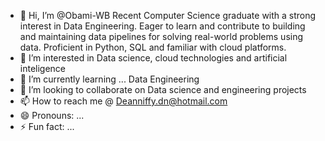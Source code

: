 - 👋 Hi, I’m @Obami-WB Recent Computer Science graduate with a strong interest in Data Engineering. Eager to learn and contribute to building and maintaining data pipelines for solving real-world problems using data. Proficient in Python, SQL and familiar with cloud platforms.
- 👀 I’m interested in Data science, cloud technologies and artificial inteligence
- 🌱 I’m currently learning ... Data Engineering
- 💞️ I’m looking to collaborate on Data science and engineering projects
- 📫 How to reach me @ Deanniffy.dn@hotmail.com
- 😄 Pronouns: ...
- ⚡ Fun fact: ...

<!---
Obami-WB/Obami-WB is a ✨ special ✨ repository because its `README.md` (this file) appears on your GitHub profile.
You can click the Preview link to take a look at your changes.
--->
